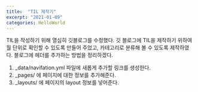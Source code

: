 ```yaml
---
title:  "TIL 제작기"
excerpt: "2021-01-09"
categories: HelloWorld
---
```

TIL을 작성하기 위해 열심히 깃블로그를 수정했다. 깃 블로그에 TIL을 제작하기 위하여 월 단위로 확인할 수 있도록 만들어 주었고, 카테고리로 분류해 볼 수 있도록 제작하였다. 블로그에 헤더를 추가하는 방법을 정리하겠다.   
 
1. _data/navifation.yml 파일에 새롭게 추가할 링크를 생성한다.    
2. _pages/ 에 페이지에 대한 정보를 추가해준다.  
3. _layouts/ 에 페이지의 layout 정보를 넣어준다.  
